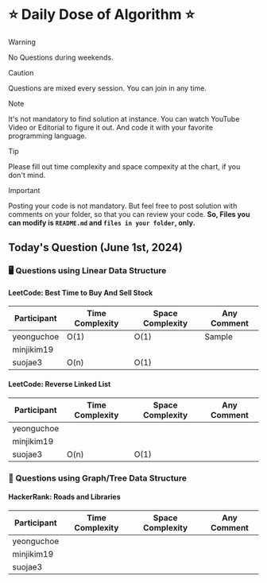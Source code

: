# ⭐ Daily Dose of Algorithm ⭐
> [!WARNING]
> No Questions during weekends.

> [!CAUTION]
> Questions are mixed every session. You can join in any time.

> [!NOTE]
> It's not mandatory to find solution at instance. You can watch YouTube Video or Editorial to figure it out. And code it with your favorite programming language.

> [!TIP]  
> Please fill out time complexity and space compexity at the chart, if you don't mind.

> [!IMPORTANT]
> Posting your code is not mandatory. But feel free to post solution with comments on your folder, so that you can review your code. **So, Files you can modify is `README.md` and `files in your folder`, only.**

## Today's Question (June 1st, 2024)
### 🖥️ Questions using Linear Data Structure

#### LeetCode: Best Time to Buy And Sell Stock
| Participant | Time Complexity | Space Complexity | Any Comment |
| ----------- | --------------- | ---------------- | ----------- |
| yeonguchoe  | O(1)            | O(1)             | Sample |
| minjikim19  |                 |                  |             |
| suojae3     | O(n)            | O(1)             |             |

#### LeetCode: Reverse Linked List
| Participant | Time Complexity | Space Complexity | Any Comment |
| ----------- | --------------- | ---------------- | ----------- |
| yeonguchoe  |                 |                  |             |
| minjikim19  |                 |                  |             |
| suojae3     | O(n)            | O(1)             |             |

### 🌲 Questions using Graph/Tree Data Structure
#### HackerRank: Roads and Libraries
| Participant | Time Complexity | Space Complexity | Any Comment |
| ----------- | --------------- | ---------------- | ----------- |
| yeonguchoe  |                 |                  |             |
| minjikim19  |                 |                  |             |
| suojae3     |                 |                  |             |



